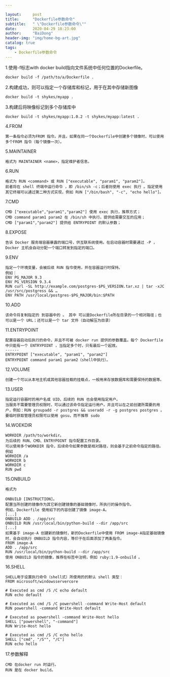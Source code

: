 ```yaml
---

layout:     post
title:      "Dockerfile参数命令"
subtitle:   " \"Dockerfile参数命令\""
date:       2020-04-29 18:23:00
author:     "BaiDong"
header-img: "img/home-bg-art.jpg"
catalog: true
tags:
    - Dockerfile参数命令
---
```

1.使用-f标志with docker build指向文件系统中任何位置的Dockerfile。

    docker build -f /path/to/a/Dockerfile .

2.构建成功，则可以指定一个存储库和标记，用于在其中存储新图像

    docker build -t shykes/myapp .

3.构建后将映像标记到多个存储库中

    docker build -t shykes/myapp:1.0.2 -t shykes/myapp:latest .

4.FROM

    第一条指令必须为FROM 指令。并且，如果在同一个Dockerfile中创建多个镜像时，可以使用多个FROM 指令（每个镜像一次）。

5.MAINTAINER

    格式为 MAINTAINER <name>，指定维护者信息。
6.RUN

    格式为 RUN <command> 或 RUN ["executable", "param1", "param2"]。
    前者将在 shell 终端中运行命令 ，即 /bin/sh -c；后者则使用 exec 执行 。指定使用其它终端可以通过第二种方式实现，例如 RUN ["/bin/bash", "-c", "echo hello"]。
7.CMD

    CMD ["executable","param1","param2"] 使用 exec 执行，推荐方式；
    CMD command param1 param2 在 /bin/sh 中执行，提供给需要交互的应用；
    CMD ["param1","param2"] 提供给 ENTRYPOINT 的默认参数；
8.EXPOSE

    告诉 Docker 服务端容器暴露的端口号，供互联系统使用。在启动容器时需要通过 -P ，Docker 主机会自动分配一个端口转发到指定的端口。
9.ENV

    指定一个环境变量，会被后续 RUN 指令使用，并在容器运行时保持。
    例如：
    ENV PG_MAJOR 9.3
    ENV PG_VERSION 9.3.4
    RUN curl -SL http://example.com/postgres-$PG_VERSION.tar.xz | tar -xJC /usr/src/postgress && …
    ENV PATH /usr/local/postgres-$PG_MAJOR/bin:$PATH
10.ADD

    该命令将复制指定的 到容器中的 。 其中 可以是Dockerfile所在目录的一个相对路径；也可以是一个 URL；还可以是一个 tar 文件（自动解压为目录）
11.ENTRYPOINT

    配置容器启动后执行的命令，并且不可被 docker run 提供的参数覆盖。每个 Dockerfile 中只能有一个 ENTRYPOINT ，当指定多个时，只有最后一个起效。
    ------
    ENTRYPOINT ["executable", "param1", "param2"]
    ENTRYPOINT command param1 param2（shell中执行）。
12.VOLUME

    创建一个可以从本地主机或其他容器挂载的挂载点，一般用来存放数据库和需要保持的数据等。
13.USER

    指定运行容器时的用户名或 UID，后续的 RUN 也会使用指定用户。
    当服务不需要管理员权限时，可以通过该命令指定运行用户。并且可以在之前创建所需要的用户，例如：RUN groupadd -r postgres && useradd -r -g postgres postgres 。要临时获取管理员权限可以使用 gosu，而不推荐 sudo 
14.WOEKDIR

    WORKDIR /path/to/workdir。
    为后续的 RUN、CMD、ENTRYPOINT 指令配置工作目录。
    可以使用多个WORKDIR 指令，后续命令如果参数是相对路径，则会基于之前命令指定的路径。例如
    WORKDIR /a
    WORKDIR b
    WORKDIR c
    RUN pwd
15.ONBUILD

    格式为

    ONBUILD [INSTRUCTION]。
    配置当所创建的镜像作为其它新创建镜像的基础镜像时，所执行的操作指令。
    例如，Dockerfile 使用如下的内容创建了镜像 image-A。
    [...]
    ONBUILD ADD . /app/src
    ONBUILD RUN /usr/local/bin/python-build --dir /app/src
    [...]
    如果基于 image-A 创建新的镜像时，新的Dockerfile中使用 FROM image-A指定基础镜像时，会自动执行 ONBUILD 指令内容，等价于在后面添加了两条指令。
    FROM image-A
    ADD . /app/src
    RUN /usr/local/bin/python-build --dir /app/src  
    使用 ONBUILD 指令的镜像，推荐在标签中注明，例如 ruby:1.9-onbuild 。
16.SHELL

    SHELL用于设置执行命令（shell式）所使用的的默认 shell 类型：
    FROM microsoft/windowsservercore

    # Executed as cmd /S /C echo default
    RUN echo default

    # Executed as cmd /S /C powershell -command Write-Host default
    RUN powershell -command Write-Host default

    # Executed as powershell -command Write-Host hello
    SHELL ["powershell", "-command"]
    RUN Write-Host hello

    # Executed as cmd /S /C echo hello
    SHELL ["cmd", "/S"", "/C"]
    RUN echo hello
17.参数解释

    CMD 在docker run 时运行。
    RUN 是在 docker build。